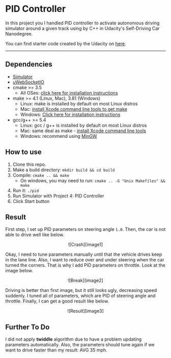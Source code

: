 # PID Controller

In this project you I handled PID controller to activate autonomous driving simulator around a given track using by C++ in Udacity's Self-Driving Car Nanodegree.

You can find starter code created by the Udacity on [here](https://github.com/udacity/CarND-PID-Control-Project).

---

[//]: # (Image References)
[image1]: ./assets/1_crash.gif
[image2]: ./assets/2_break.gif
[image3]: ./assets/3_result.gif

## Dependencies
* [Simulator](https://github.com/udacity/self-driving-car-sim/releases)
* [uWebSocketIO](https://github.com/uWebSockets/uWebSockets)
* cmake >= 3.5
  * All OSes: [click here for installation instructions](https://cmake.org/install/)
* make >= 4.1 (Linux, Mac), 3.81 (Windows)
  * Linux: make is installed by default on most Linux distros
  * Mac: [install Xcode command line tools to get make](https://developer.apple.com/xcode/features/)
  * Windows: [Click here for installation instructions](http://gnuwin32.sourceforge.net/packages/make.htm)
* gcc/g++ >= 5.4
  * Linux: gcc / g++ is installed by default on most Linux distros
  * Mac: same deal as make - [install Xcode command line tools](https://developer.apple.com/xcode/features/)
  * Windows: recommend using [MinGW](http://www.mingw.org/)

## How to use
1. Clone this repo.
2. Make a build directory: `mkdir build && cd build`
3. Compile: `cmake .. && make`
    * On windows, you may need to run: `cmake .. -G "Unix Makefiles" && make`
4. Run it: `./pid`
5. Run Simulator with Project 4: PID Controller
6. Click Start button

## Result
First step, I set up PID parameters on steering angle `1.0`. Then, the car is not able to drive well like below.

<center>
![Crash][image1]
</center>

Okay, I need to tune parameters manually until that the vehicle drives keep in the lane line. Also, I want to reduce over and under steering when the car turned the corners. That is why I add PID parameters on throttle. Look at the image below.

<center>
![Break][image2]
</center>

Driving is better than first image, but it still looks ugly, decreasing speed suddenly. I tuned all of parameters, which are PID of steering angle and throttle. Finally, I can get a good result like below.

<center>
![Result][image3]
</center>

## Further To Do
I did not apply **twiddle** algorithm due to have a problem updating parameters automatically. Also, the parameters should tune again if we want to drive faster than my result: AVG 35 mph.
